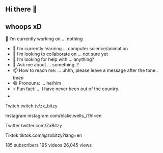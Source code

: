## Hi there 👋
## whoops xD
🔭 I’m currently working on ... nothing
- 🌱 I’m currently learning ... computer science/animation
- 👯 I’m looking to collaborate on ... not sure yet
- 🤔 I’m looking for help with ... anything?
- 💬 Ask me about ... something..?
- 📫 How to reach me: ... uhhh, please leave a message after the tone.. *beep*
- 😄 Pronouns: ... he/him
- ⚡ Fun fact: ... I have never been out of the country.
- 
Twitch
twitch.tv/zx_bitzy

Instagram
instagram.com/blake.wells_/?hl=en

Twitter
twitter.com/ZxBitzy

Tiktok
tiktok.com/@zxbitzy?lang=en

185 subscribers
195 videos
26,045 views
<!--
**ZxBitzy/ZxBitzy** is a ✨ _special_ ✨ repository because its `README.md` (this file) appears on your GitHub profile.
